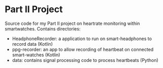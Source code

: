 # Part II Project
Source code for my Part II project on heartrate monitoring within smartwatches. Contains directories:
- HeadphoneRecorder: a application to run on smart-headphones to record data (Kotlin)
- ppg-recorder: an app to allow recording of heartbeat on connected smart-watches (Kotlin)
- data: contains signal processing code to process heartbeats (Python)
